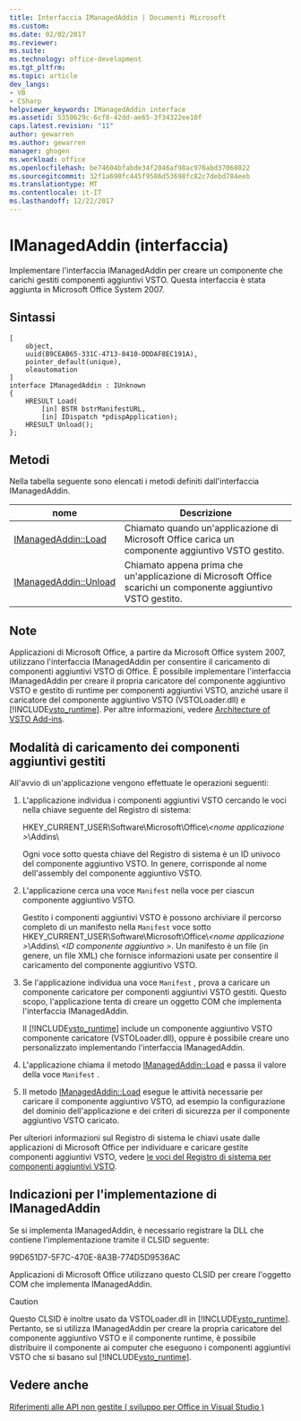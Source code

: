 ```yaml
---
title: Interfaccia IManagedAddin | Documenti Microsoft
ms.custom: 
ms.date: 02/02/2017
ms.reviewer: 
ms.suite: 
ms.technology: office-development
ms.tgt_pltfrm: 
ms.topic: article
dev_langs:
- VB
- CSharp
helpviewer_keywords: IManagedAddin interface
ms.assetid: 5350629c-6cf8-42dd-ae65-3f34322ee10f
caps.latest.revision: "11"
author: gewarren
ms.author: gewarren
manager: ghogen
ms.workload: office
ms.openlocfilehash: be74604bfabde34f2046af98ac976abd37068022
ms.sourcegitcommit: 32f1a690fc445f9586d53698fc82c7debd784eeb
ms.translationtype: MT
ms.contentlocale: it-IT
ms.lasthandoff: 12/22/2017
---
```

# <a name="imanagedaddin-interface"></a>IManagedAddin (interfaccia)
  Implementare l'interfaccia IManagedAddin per creare un componente che carichi gestiti componenti aggiuntivi VSTO. Questa interfaccia è stata aggiunta in Microsoft Office System 2007.  
  
## <a name="syntax"></a>Sintassi  
  
```  
[  
    object,  
    uuid(B9CEAB65-331C-4713-8410-DDDAF8EC191A),  
    pointer_default(unique),  
    oleautomation  
]  
interface IManagedAddin : IUnknown  
{  
    HRESULT Load(  
        [in] BSTR bstrManifestURL,   
        [in] IDispatch *pdispApplication);  
    HRESULT Unload();  
};  
```  
  
## <a name="methods"></a>Metodi  
 Nella tabella seguente sono elencati i metodi definiti dall'interfaccia IManagedAddin.  
  
|nome|Descrizione|  
|----------|-----------------|  
|[IManagedAddin::Load](../vsto/imanagedaddin-load.md)|Chiamato quando un'applicazione di Microsoft Office carica un componente aggiuntivo VSTO gestito.|  
|[IManagedAddin::Unload](../vsto/imanagedaddin-unload.md)|Chiamato appena prima che un'applicazione di Microsoft Office scarichi un componente aggiuntivo VSTO gestito.|  
  
## <a name="remarks"></a>Note  
 Applicazioni di Microsoft Office, a partire da Microsoft Office system 2007, utilizzano l'interfaccia IManagedAddin per consentire il caricamento di componenti aggiuntivi VSTO di Office. È possibile implementare l'interfaccia IManagedAddin per creare il propria caricatore del componente aggiuntivo VSTO e gestito di runtime per componenti aggiuntivi VSTO, anziché usare il caricatore del componente aggiuntivo VSTO (VSTOLoader.dll) e [!INCLUDE[vsto_runtime](../vsto/includes/vsto-runtime-md.md)]. Per altre informazioni, vedere [Architecture of VSTO Add-ins](../vsto/architecture-of-vsto-add-ins.md).  
  
## <a name="how-managed-add-ins-are-loaded"></a>Modalità di caricamento dei componenti aggiuntivi gestiti  
 All'avvio di un'applicazione vengono effettuate le operazioni seguenti:  
  
1.  L'applicazione individua i componenti aggiuntivi VSTO cercando le voci nella chiave seguente del Registro di sistema:  
  
     HKEY_CURRENT_USER\Software\Microsoft\Office\\*\<nome applicazione >*\Addins\  
  
     Ogni voce sotto questa chiave del Registro di sistema è un ID univoco del componente aggiuntivo VSTO. In genere, corrisponde al nome dell'assembly del componente aggiuntivo VSTO.  
  
2.  L'applicazione cerca una voce `Manifest` nella voce per ciascun componente aggiuntivo VSTO.  
  
     Gestito i componenti aggiuntivi VSTO è possono archiviare il percorso completo di un manifesto nella `Manifest` voce sotto HKEY_CURRENT_USER\Software\Microsoft\Office\\*\<nome applicazione >*\Addins\\  *\<ID componente aggiuntivo >*. Un manifesto è un file (in genere, un file XML) che fornisce informazioni usate per consentire il caricamento del componente aggiuntivo VSTO.  
  
3.  Se l'applicazione individua una voce `Manifest` , prova a caricare un componente caricatore per componenti aggiuntivi VSTO gestiti. Questo scopo, l'applicazione tenta di creare un oggetto COM che implementa l'interfaccia IManagedAddin.  
  
     Il [!INCLUDE[vsto_runtime](../vsto/includes/vsto-runtime-md.md)] include un componente aggiuntivo VSTO componente caricatore (VSTOLoader.dll), oppure è possibile creare uno personalizzato implementando l'interfaccia IManagedAddin.  
  
4.  L'applicazione chiama il metodo [IManagedAddin::Load](../vsto/imanagedaddin-load.md) e passa il valore della voce `Manifest` .  
  
5.  Il metodo [IManagedAddin::Load](../vsto/imanagedaddin-load.md) esegue le attività necessarie per caricare il componente aggiuntivo VSTO, ad esempio la configurazione del dominio dell'applicazione e dei criteri di sicurezza per il componente aggiuntivo VSTO caricato.  
  
 Per ulteriori informazioni sul Registro di sistema le chiavi usate dalle applicazioni di Microsoft Office per individuare e caricare gestite componenti aggiuntivi VSTO, vedere [le voci del Registro di sistema per componenti aggiuntivi VSTO](../vsto/registry-entries-for-vsto-add-ins.md).  
  
## <a name="guidance-for-implementing-imanagedaddin"></a>Indicazioni per l'implementazione di IManagedAddin  
 Se si implementa IManagedAddin, è necessario registrare la DLL che contiene l'implementazione tramite il CLSID seguente:  
  
 99D651D7-5F7C-470E-8A3B-774D5D9536AC  
  
 Applicazioni di Microsoft Office utilizzano questo CLSID per creare l'oggetto COM che implementa IManagedAddin.  
  
> [!CAUTION]  
>  Questo CLSID è inoltre usato da VSTOLoader.dll in [!INCLUDE[vsto_runtime](../vsto/includes/vsto-runtime-md.md)]. Pertanto, se si utilizza IManagedAddin per creare la propria caricatore del componente aggiuntivo VSTO e il componente runtime, è possibile distribuire il componente ai computer che eseguono i componenti aggiuntivi VSTO che si basano sul [!INCLUDE[vsto_runtime](../vsto/includes/vsto-runtime-md.md)].  
  
## <a name="see-also"></a>Vedere anche  
 [Riferimenti alle API non gestite &#40; sviluppo per Office in Visual Studio &#41;](../vsto/unmanaged-api-reference-office-development-in-visual-studio.md)  
  
  